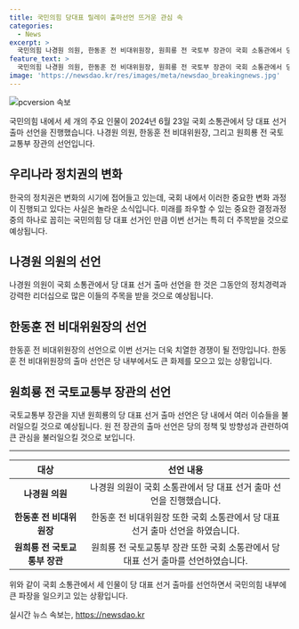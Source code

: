 ```yaml
---
title: 국민의힘 당대표 릴레이 출마선언 뜨거운 관심 속
categories:
  - News
excerpt: >
  국민의힘 나경원 의원, 한동훈 전 비대위원장, 원희룡 전 국토부 장관이 국회 소통관에서 당대표 선거 출마선언을 했다. 2024.6.23 [김호영기자]
feature_text: >
  국민의힘 나경원 의원, 한동훈 전 비대위원장, 원희룡 전 국토부 장관이 국회 소통관에서 당대표 선거 출마선언을 했다. 2024.6.23 [김호영기자]
image: 'https://newsdao.kr/res/images/meta/newsdao_breakingnews.jpg'
---
```


<p><img src="https://newsdao.kr/res/images/meta/newsdao_breakingnews.jpg" alt="pcversion 속보" /></p>

<p data-ke-size="size16">국민의힘 내에서 세 개의 주요 인물이 2024년 6월 23일 국회 소통관에서 당 대표 선거 출마 선언을 진행했습니다. 나경원 의원, 한동훈 전 비대위원장, 그리고 원희룡 전 국토교통부 장관의 선언입니다. </p>

<h2 data-ke-size="size26">우리나라 정치권의 변화</h2>

<p data-ke-size="size16">한국의 정치권은 변화의 시기에 접어들고 있는데, 국회 내에서 이러한 중요한 변화 과정이 진행되고 있다는 사실은 놀라운 소식입니다. 미래를 좌우할 수 있는 중요한 결정과정 중의 하나로 꼽히는 국민의힘 당 대표 선거인 만큼 이번 선거는 특히 더 주목받을 것으로 예상됩니다.</p>

<h2 data-ke-size="size26">나경원 의원의 선언</h2>

<p data-ke-size="size16">나경원 의원이 국회 소통관에서 당 대표 선거 출마 선언을 한 것은 그동안의 정치경력과 강력한 리더십으로 많은 이들의 주목을 받을 것으로 예상됩니다. </p>

<h2 data-ke-size="size26">한동훈 전 비대위원장의 선언</h2>

<p data-ke-size="size16">한동훈 전 비대위원장의 선언으로 이번 선거는 더욱 치열한 경쟁이 될 전망입니다. 한동훈 전 비대위원장의 출마 선언은 당 내부에서도 큰 화제를 모으고 있는 상황입니다. </p>

<h2 data-ke-size="size26">원희룡 전 국토교통부 장관의 선언</h2>

<p data-ke-size="size16">국토교통부 장관을 지낸 원희룡의 당 대표 선거 출마 선언은 당 내에서 여러 이슈들을 불러일으킬 것으로 예상됩니다. 원 전 장관의 출마 선언은 당의 정책 및 방향성과 관련하여 큰 관심을 불러일으킬 것으로 보입니다. </p>

<hr>

<table>
<thead>
<tr>
<th style="text-align: center;">대상</th>
<th style="text-align: center;">선언 내용</th>
</tr>
</thead>
<tbody>
<tr>
<td style="text-align: center;"><b>나경원 의원</b></td>
<td style="text-align: center;">나경원 의원이 국회 소통관에서 당 대표 선거 출마 선언을 진행했습니다.</td>
</tr>
<tr>
<td style="text-align: center;"><b>한동훈 전 비대위원장</b></td>
<td style="text-align: center;">한동훈 전 비대위원장 또한 국회 소통관에서 당 대표 선거 출마 선언을 하였습니다.</td>
</tr>
<tr>
<td style="text-align: center;"><b>원희룡 전 국토교통부 장관</b></td>
<td style="text-align: center;">원희룡 전 국토교통부 장관 또한 국회 소통관에서 당 대표 선거 출마를 선언하였습니다.</td>
</tr>
</tbody>
</table>

<p data-ke-size="size16">위와 같이 국회 소통관에서 세 인물이 당 대표 선거 출마를 선언하면서 국민의힘 내부에 큰 파장을 일으키고 있는 상황입니다. </p>
실시간 뉴스 속보는, <a href="https://newsdao.kr" rel="dofollow">https://newsdao.kr</a>


